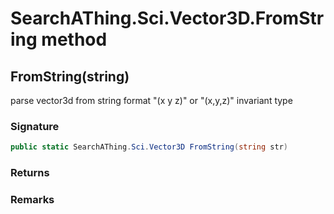 # SearchAThing.Sci.Vector3D.FromString method
## FromString(string)
parse vector3d from string format "(x y z)" or "(x,y,z)" invariant type

### Signature
```csharp
public static SearchAThing.Sci.Vector3D FromString(string str)
```
### Returns

### Remarks

